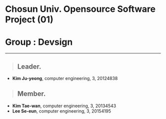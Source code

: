 Chosun Univ. Opensource Software Project (01)
========================================
# Group : Devsign
---------------
> ## Leader.
- **Kim Ju-yeong**, computer engineering, 3, 20124838

> ## Member.
- **Kim Tae-wan**, computer engineering, 3, 20134543
- **Lee Se-eun**, computer engineering, 3, 20154195